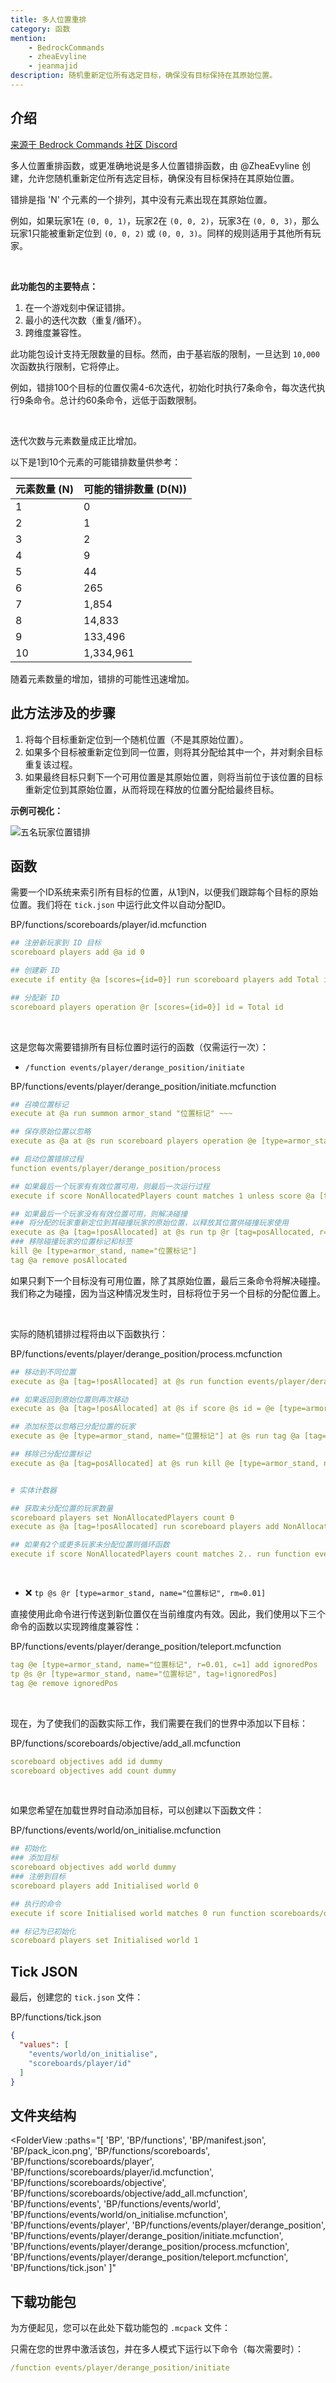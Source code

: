 ```yaml
---
title: 多人位置重排
category: 函数
mention:
    - BedrockCommands
    - zheaEvyline
    - jeanmajid
description: 随机重新定位所有选定目标，确保没有目标保持在其原始位置。
---
```


## 介绍

[来源于 Bedrock Commands 社区 Discord](https://discord.gg/SYstTYx5G5)

多人位置重排函数，或更准确地说是多人位置错排函数，由 @ZheaEvyline 创建，允许您随机重新定位所有选定目标，确保没有目标保持在其原始位置。

错排是指 'N' 个元素的一个排列，其中没有元素出现在其原始位置。

例如，如果玩家1在 `(0, 0, 1)`，玩家2在 `(0, 0, 2)`，玩家3在 `(0, 0, 3)`，那么玩家1只能被重新定位到 `(0, 0, 2)` 或 `(0, 0, 3)`。同样的规则适用于其他所有玩家。

<br>

**此功能包的主要特点：**

1. 在一个游戏刻中保证错排。
2. 最小的迭代次数（重复/循环）。
3. 跨维度兼容性。

此功能包设计支持无限数量的目标。然而，由于基岩版的限制，一旦达到 `10,000` 次函数执行限制，它将停止。

例如，错排100个目标的位置仅需4-6次迭代，初始化时执行7条命令，每次迭代执行9条命令。总计约60条命令，远低于函数限制。

<br>

迭代次数与元素数量成正比增加。

以下是1到10个元素的可能错排数量供参考：

| 元素数量 (N) | 可能的错排数量 (D(N)) |
|--------------|-------------------------|
| 1            | 0                       |
| 2            | 1                       |
| 3            | 2                       |
| 4            | 9                       |
| 5            | 44                      |
| 6            | 265                     |
| 7            | 1,854                   |
| 8            | 14,833                  |
| 9            | 133,496                 |
| 10           | 1,334,961               |

随着元素数量的增加，错排的可能性迅速增加。

## 此方法涉及的步骤

1. 将每个目标重新定位到一个随机位置（不是其原始位置）。
2. 如果多个目标被重新定位到同一位置，则将其分配给其中一个，并对剩余目标重复该过程。
3. 如果最终目标只剩下一个可用位置是其原始位置，则将当前位于该位置的目标重新定位到其原始位置，从而将现在释放的位置分配给最终目标。

**示例可视化：**

![五名玩家位置错排]( /assets/images/commands/rearrange-positions/MPDVisualRep.gif)

## 函数

需要一个ID系统来索引所有目标的位置，从1到N，以便我们跟踪每个目标的原始位置。我们将在 `tick.json` 中运行此文件以自动分配ID。

<CodeHeader>BP/functions/scoreboards/player/id.mcfunction</CodeHeader>

```yaml
## 注册新玩家到 ID 目标
scoreboard players add @a id 0

## 创建新 ID
execute if entity @a [scores={id=0}] run scoreboard players add Total id 1

## 分配新 ID
scoreboard players operation @r [scores={id=0}] id = Total id
```

<br>

这是您每次需要错排所有目标位置时运行的函数（仅需运行一次）：

- `/function events/player/derange_position/initiate`

<CodeHeader>BP/functions/events/player/derange_position/initiate.mcfunction</CodeHeader>

```yaml
## 召唤位置标记
execute at @a run summon armor_stand "位置标记" ~~~

## 保存原始位置以忽略
execute as @a at @s run scoreboard players operation @e [type=armor_stand, name="位置标记", r=0.01, c=1] id = @s id

## 启动位置错排过程
function events/player/derange_position/process

## 如果最后一个玩家有有效位置可用，则最后一次运行过程
execute if score NonAllocatedPlayers count matches 1 unless score @a [tag=!posAllocated, c=1] id = @e [type=armor_stand, name="位置标记", c=1] id run function events/player/derange_position/process

## 如果最后一个玩家没有有效位置可用，则解决碰撞
### 将分配的玩家重新定位到其碰撞玩家的原始位置，以释放其位置供碰撞玩家使用
execute as @a [tag=!posAllocated] at @s run tp @r [tag=posAllocated, r=0.01] @e [type=armor_stand, name="位置标记", c=1]
### 移除碰撞玩家的位置标记和标签
kill @e [type=armor_stand, name="位置标记"]
tag @a remove posAllocated
```

如果只剩下一个目标没有可用位置，除了其原始位置，最后三条命令将解决碰撞。我们称之为碰撞，因为当这种情况发生时，目标将位于另一个目标的分配位置上。

<br>

实际的随机错排过程将由以下函数执行：

<CodeHeader>BP/functions/events/player/derange_position/process.mcfunction</CodeHeader>

```yaml
## 移动到不同位置
execute as @a [tag=!posAllocated] at @s run function events/player/derange_position/teleport

## 如果返回到原始位置则再次移动
execute as @a [tag=!posAllocated] at @s if score @s id = @e [type=armor_stand, name="位置标记", r=0.01, c=1] id run function events/player/derange_position/teleport

## 添加标签以忽略已分配位置的玩家
execute as @e [type=armor_stand, name="位置标记"] at @s run tag @a [tag=!posAllocated, r=0.01, c=1] add posAllocated

## 移除已分配位置标记
execute as @a [tag=posAllocated] at @s run kill @e [type=armor_stand, name="位置标记", r=0.01, c=1]


# 实体计数器

## 获取未分配位置的玩家数量
scoreboard players set NonAllocatedPlayers count 0
execute as @a [tag=!posAllocated] run scoreboard players add NonAllocatedPlayers count 1

## 如果有2个或更多玩家未分配位置则循环函数
execute if score NonAllocatedPlayers count matches 2.. run function events/player/derange_position/process
```

<br>

-   ❌️ `tp @s @r [type=armor_stand, name="位置标记", rm=0.01]`

直接使用此命令进行传送到新位置仅在当前维度内有效。因此，我们使用以下三个命令的函数以实现跨维度兼容性：

<CodeHeader>BP/functions/events/player/derange_position/teleport.mcfunction</CodeHeader>

```yaml
tag @e [type=armor_stand, name="位置标记", r=0.01, c=1] add ignoredPos
tp @s @r [type=armor_stand, name="位置标记", tag=!ignoredPos]
tag @e remove ignoredPos
```

<br>

现在，为了使我们的函数实际工作，我们需要在我们的世界中添加以下目标：

<CodeHeader>BP/functions/scoreboards/objective/add_all.mcfunction</CodeHeader>

```yaml
scoreboard objectives add id dummy
scoreboard objectives add count dummy
```

<br>

如果您希望在加载世界时自动添加目标，可以创建以下函数文件：

<CodeHeader>BP/functions/events/world/on_initialise.mcfunction</CodeHeader>

```yaml
## 初始化
### 添加目标
scoreboard objectives add world dummy
### 注册到目标
scoreboard players add Initialised world 0

## 执行的命令
execute if score Initialised world matches 0 run function scoreboards/objective/add_all

## 标记为已初始化
scoreboard players set Initialised world 1
```

## Tick JSON

最后，创建您的 `tick.json` 文件：

<CodeHeader>BP/functions/tick.json</CodeHeader>

```json
{
  "values": [
    "events/world/on_initialise",
    "scoreboards/player/id"
  ]
}
```

## 文件夹结构

<FolderView
	:paths="[
    'BP',
    'BP/functions',
    'BP/manifest.json',
    'BP/pack_icon.png',
    'BP/functions/scoreboards',
    'BP/functions/scoreboards/player',
    'BP/functions/scoreboards/player/id.mcfunction',
    'BP/functions/scoreboards/objective',
    'BP/functions/scoreboards/objective/add_all.mcfunction',
    'BP/functions/events',
    'BP/functions/events/world',
    'BP/functions/events/world/on_initialise.mcfunction',
    'BP/functions/events/player',
    'BP/functions/events/player/derange_position',
    'BP/functions/events/player/derange_position/initiate.mcfunction',
    'BP/functions/events/player/derange_position/process.mcfunction',
    'BP/functions/events/player/derange_position/teleport.mcfunction',
    'BP/functions/tick.json'
]"
></FolderView>

## 下载功能包

为方便起见，您可以在此处下载功能包的 `.mcpack` 文件：

<Card image="../assets/images/commands/BClogo.png" title="下载" link="https://github.com/BedrockCommands/developer-packs/releases/download/mpd/Multiplayer_Position_Derangement.FP.mcpack">

</Card>

只需在您的世界中激活该包，并在多人模式下运行以下命令（每次需要时）：

```yaml
/function events/player/derange_position/initiate
```